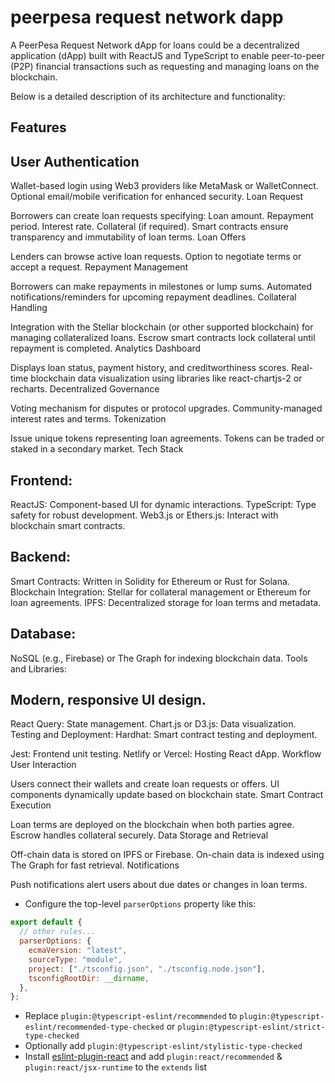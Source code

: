 # peerpesa request network dapp

A PeerPesa Request Network dApp for loans could be a decentralized application (dApp) built with ReactJS and TypeScript to enable peer-to-peer (P2P) financial transactions such as requesting and managing loans on the blockchain.

Below is a detailed description of its architecture and functionality:

## Features

## User Authentication

Wallet-based login using Web3 providers like MetaMask or WalletConnect.
Optional email/mobile verification for enhanced security.
Loan Request

Borrowers can create loan requests specifying:
Loan amount.
Repayment period.
Interest rate.
Collateral (if required).
Smart contracts ensure transparency and immutability of loan terms.
Loan Offers

Lenders can browse active loan requests.
Option to negotiate terms or accept a request.
Repayment Management

Borrowers can make repayments in milestones or lump sums.
Automated notifications/reminders for upcoming repayment deadlines.
Collateral Handling

Integration with the Stellar blockchain (or other supported blockchain) for managing collateralized loans.
Escrow smart contracts lock collateral until repayment is completed.
Analytics Dashboard

Displays loan status, payment history, and creditworthiness scores.
Real-time blockchain data visualization using libraries like react-chartjs-2 or recharts.
Decentralized Governance

Voting mechanism for disputes or protocol upgrades.
Community-managed interest rates and terms.
Tokenization

Issue unique tokens representing loan agreements.
Tokens can be traded or staked in a secondary market.
Tech Stack

## Frontend:

ReactJS: Component-based UI for dynamic interactions.
TypeScript: Type safety for robust development.
Web3.js or Ethers.js: Interact with blockchain smart contracts.

## Backend:

Smart Contracts: Written in Solidity for Ethereum or Rust for Solana.
Blockchain Integration: Stellar for collateral management or Ethereum for loan agreements.
IPFS: Decentralized storage for loan terms and metadata.

## Database:

NoSQL (e.g., Firebase) or The Graph for indexing blockchain data.
Tools and Libraries:

## Modern, responsive UI design.

React Query: State management.
Chart.js or D3.js: Data visualization.
Testing and Deployment:
Hardhat: Smart contract testing and deployment.

Jest: Frontend unit testing.
Netlify or Vercel: Hosting React dApp.
Workflow
User Interaction

Users connect their wallets and create loan requests or offers.
UI components dynamically update based on blockchain state.
Smart Contract Execution

Loan terms are deployed on the blockchain when both parties agree.
Escrow handles collateral securely.
Data Storage and Retrieval

Off-chain data is stored on IPFS or Firebase.
On-chain data is indexed using The Graph for fast retrieval.
Notifications

Push notifications alert users about due dates or changes in loan terms.

- Configure the top-level `parserOptions` property like this:

```js
export default {
  // other rules...
  parserOptions: {
    ecmaVersion: "latest",
    sourceType: "module",
    project: ["./tsconfig.json", "./tsconfig.node.json"],
    tsconfigRootDir: __dirname,
  },
};
```

- Replace `plugin:@typescript-eslint/recommended` to `plugin:@typescript-eslint/recommended-type-checked` or `plugin:@typescript-eslint/strict-type-checked`
- Optionally add `plugin:@typescript-eslint/stylistic-type-checked`
- Install [eslint-plugin-react](https://github.com/jsx-eslint/eslint-plugin-react) and add `plugin:react/recommended` & `plugin:react/jsx-runtime` to the `extends` list
